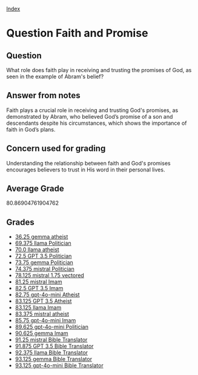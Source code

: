 
[Index](../../index.md)
# Question Faith and Promise
## Question
What role does faith play in receiving and trusting the promises of God, as seen in the example of Abram's belief?

## Answer from notes
Faith plays a crucial role in receiving and trusting God's promises, as demonstrated by Abram, who believed God’s promise of a son and descendants despite his circumstances, which shows the importance of faith in God’s plans.

## Concern used for grading
Understanding the relationship between faith and God's promises encourages believers to trust in His word in their personal lives.

## Average Grade
80.86904761904762

## Grades
 * [36.25 gemma atheist](../answers/gemma_atheist/Faith_and_Promise.md)
 * [69.375 llama Politician](../answers/llama_Politician/Faith_and_Promise.md)
 * [70.0 llama atheist](../answers/llama_atheist/Faith_and_Promise.md)
 * [72.5 GPT 3.5 Politician](../answers/GPT_3.5_Politician/Faith_and_Promise.md)
 * [73.75 gemma Politician](../answers/gemma_Politician/Faith_and_Promise.md)
 * [74.375 mistral Politician](../answers/mistral_Politician/Faith_and_Promise.md)
 * [78.125 mistral 1.75 vectored](../answers/mistral_1.75_vectored/Faith_and_Promise.md)
 * [81.25 mistral Imam](../answers/mistral_Imam/Faith_and_Promise.md)
 * [82.5 GPT 3.5 Imam](../answers/GPT_3.5_Imam/Faith_and_Promise.md)
 * [82.75 gpt-4o-mini Atheist](../answers/gpt-4o-mini_Atheist/Faith_and_Promise.md)
 * [83.125 GPT 3.5 Atheist](../answers/GPT_3.5_Atheist/Faith_and_Promise.md)
 * [83.125 llama Imam](../answers/llama_Imam/Faith_and_Promise.md)
 * [83.375 mistral atheist](../answers/mistral_atheist/Faith_and_Promise.md)
 * [85.75 gpt-4o-mini Imam](../answers/gpt-4o-mini_Imam/Faith_and_Promise.md)
 * [89.625 gpt-4o-mini Politician](../answers/gpt-4o-mini_Politician/Faith_and_Promise.md)
 * [90.625 gemma Imam](../answers/gemma_Imam/Faith_and_Promise.md)
 * [91.25 mistral Bible Translator](../answers/mistral_Bible_Translator/Faith_and_Promise.md)
 * [91.875 GPT 3.5 Bible Translator](../answers/GPT_3.5_Bible_Translator/Faith_and_Promise.md)
 * [92.375 llama Bible Translator](../answers/llama_Bible_Translator/Faith_and_Promise.md)
 * [93.125 gemma Bible Translator](../answers/gemma_Bible_Translator/Faith_and_Promise.md)
 * [93.125 gpt-4o-mini Bible Translator](../answers/gpt-4o-mini_Bible_Translator/Faith_and_Promise.md)

